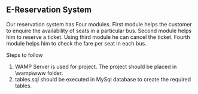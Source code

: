 E-Reservation System
--------------------
Our reservation system has Four modules. 
First module helps the customer to enquire the availability of seats in a particular bus. 
Second module helps him to reserve a ticket. 
Using third module he can cancel the ticket. 
Fourth module helps him to check the fare per seat in each bus.

Steps to follow
1. WAMP Server is used for project. The project should be placed in \wamp\www folder.
2. tables.sql should be executed in MySql database to create the required tables.
